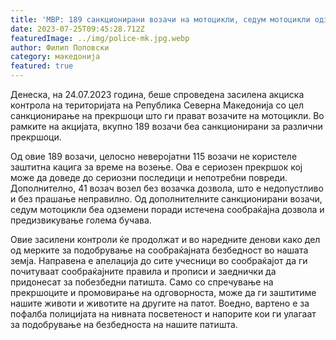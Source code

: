```yaml
---
title: 'МВР: 189 санкционирани возачи на мотоцикли, седум мотоцикли одземени - 25 ЈУЛИ 2023'
date: 2023-07-25T09:45:28.712Z
featuredImage: ../img/police-mk.jpg.webp
author: Филип Поповски
category: македонија
featured: true
---
```

Денеска, на 24.07.2023 година, беше спроведена засилена акциска контрола на територијата на Република Северна Македонија со цел санкционирање на прекршоци што ги прават возачите на мотоцикли. Во рамките на акцијата, вкупно 189 возачи беа санкционирани за различни прекршоци.

Од овие 189 возачи, целосно неверојатни 115 возачи не користеле заштитна кацига за време на возење. Ова е сериозен прекршок кој може да доведе до сериозни последици и непотребни повреди. Дополнително, 41 возач возел без возачка дозвола, што е недопустливо и без прашање неправилно. Од дополнителните санкционирани возачи, седум мотоцикли беа одземени поради истечена сообраќајна дозвола и предизвикување голема бучава.

Овие засилени контроли ќе продолжат и во наредните денови како дел од мерките за подобрување на сообраќајната безбедност во нашата земја. Направена е апелација до сите учесници во сообраќајот да ги почитуваат сообраќајните правила и прописи и заеднички да придонесат за побезбедни патишта. Само со спречување на прекршоците и промовирање на одговорноста, може да ги заштитиме нашите животи и животите на другите на патот. Воедно, вартено е за пофалба полицијата на нивната посветеност и напорите кои ги улагаат за подобрување на безбедноста на нашите патишта.
